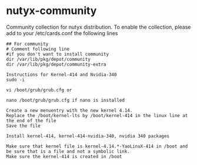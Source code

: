 # nutyx-community
Community collection for nutyx distribution.
To enable the collection, please add to your /etc/cards.conf the following lines

```
## For community
# Comment following line
#if you don't want to install community
dir /var/lib/pkg/depot/community
dir /var/lib/pkg/depot/community-extra
```
```
Instructions for Kernel-414 and Nvidia-340
sudo -i

vi /boot/grub/grub.cfg or 

nano /boot/grub/grub.cfg if nano is installed

Create a new menuentry with the new kernel 4.14.
Replace the /boot/kernel-lts by /boot/kernel-414 in the linux line at the end of the file
Save the file

Install kernel-414, kernel-414-nvidia-340, nvidia 340 packages

Make sure that kernel file is kernel-4.14.*-YaoLinuX-414 in /boot and be sure that is a file and not a symbolic link.
Make sure the kernel-414 is created in /boot
 ```
